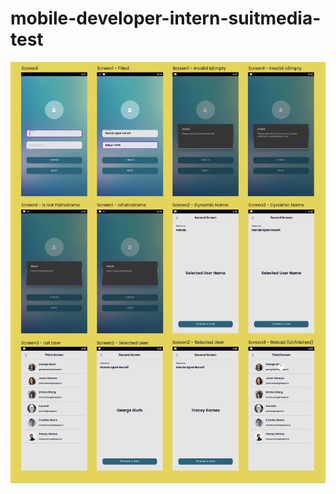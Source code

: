 # mobile-developer-intern-suitmedia-test
![Screenshot](https://github.com/nandaiqbalh/mobile-developer-intern-suitmedia-test/blob/master/screenshot/suitmediatest.png?raw=true)
